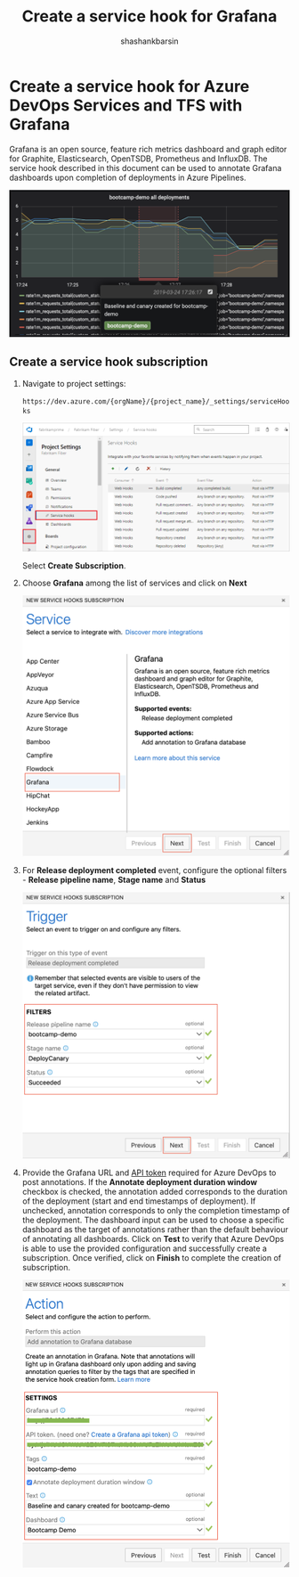 ﻿---
ms.prod: devops
ms.technology: devops-collab
ms.topic: conceptual
title: Create a service hook for Grafana
description: Annotate Grafana dashboards upon completion of deployments in Azure Pipelines
ms.assetid: d588f4a0-8081-4684-b87e-64d3140b8b1c
ms.manager: shasb
monikerRange: 'azure-devops'
ms.author: shasb
author: shashankbarsin
ms.date: 03/24/2019
---

# Create a service hook for Azure DevOps Services and TFS with Grafana

Grafana is an open source, feature rich metrics dashboard and graph editor for Graphite, Elasticsearch, OpenTSDB, Prometheus and InfluxDB. The service hook described in this document can be used to annotate Grafana dashboards upon completion of deployments in Azure Pipelines.

![Grafana dashboard with annotations](./media/grafana/dashboard-with-annotations.png)

## Create a service hook subscription
1. Navigate to project settings: 

	`https://dev.azure.com/{orgName}/{project_name}/_settings/serviceHooks`

	![Project settings page](./media/add-devops-service-hook.png)

	Select **Create Subscription**.

2. Choose **Grafana** among the list of services and click on **Next**

    ![Choose Grafana service](./media/grafana/choose-grafana.png)

3. For **Release deployment completed** event, configure the optional filters - **Release pipeline name**, **Stage name** and **Status**

    ![Configure release deployment completed filters](./media/grafana/deployment-completed-filters.png)

4. Provide the Grafana URL and [API token](https://go.microsoft.com/fwlink/?linkid=2085301) required for Azure DevOps to post annotations. If the **Annotate deployment duration window** checkbox is checked, the annotation added corresponds to the duration of the deployment (start and end timestamps of deployment). If unchecked, annotation corresponds to only the completion timestamp of the deployment. The dashboard input can be used to choose a specific dashboard as the target of annotations rather than the default behaviour of annotating all dashboards. Click on **Test** to verify that Azure DevOps is able to use the provided configuration and successfully create a subscription. Once verified, click on **Finish** to complete the creation of subscription.

    ![Annotation settings](./media/grafana/annotation-settings.png)
